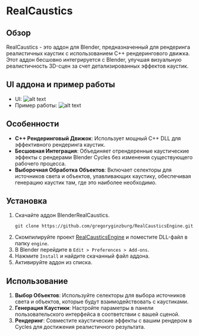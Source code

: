 # RealCaustics

## Обзор
RealCaustics - это аддон для Blender, предназначенный для рендеринга реалистичных каустик с использованием C++ рендерингового движка. Этот аддон бесшовно интегрируется с Blender, улучшая визуальную реалистичность 3D-сцен за счет детализированных эффектов каустик.

## UI аддона и пример работы
- UI:
![alt text](1)
- Пример работы:
![alt text](2)

## Особенности
- **C++ Рендеринговый Движок**: Использует мощный C++ DLL для эффективного рендеринга каустик.
- **Бесшовная Интеграция**: Объединяет отрендеренные каустические эффекты с рендерами Blender Cycles без изменения существующего рабочего процесса.
- **Выборочная Обработка Объектов**: Включает селекторы для источников света и объектов, улавливающих каустику, обеспечивая генерацию каустик там, где это наиболее необходимо.

## Установка
1. Скачайте аддон BlenderRealCaustics.
   ```
   git clone https://github.com/gregoryginzburg/RealCausticsEngine.git
   ```
2. Скомпилируйте проект [RealCausticsEngine](https://github.com/gregoryginzburg/RealCausticsEngine/tree/Vertex_Merging) и поместите DLL-файл в папку `engine`.
3. В Blender перейдите в `Edit > Preferences > Add-ons`.
4. Нажмите `Install` и найдите скачанный файл аддона.
5. Активируйте аддон из списка.


## Использование
1. **Выбор Объектов**: Используйте селекторы для выбора источников света и объектов, которые будут взаимодействовать с каустиками.
2. **Генерация Каустики**: Настройте параметры в панели пользовательского интерфейса в соответствии с вашей сценой.
3. **Рендеринг**: Совместите каустические эффекты с вашим рендером в Cycles для достижения реалистичного результата.



